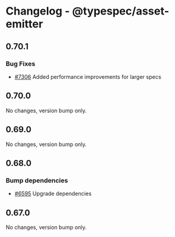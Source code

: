 # Changelog - @typespec/asset-emitter

## 0.70.1

### Bug Fixes

- [#7306](https://github.com/microsoft/typespec/pull/7306) Added performance improvements for larger specs


## 0.70.0

No changes, version bump only.

## 0.69.0

No changes, version bump only.

## 0.68.0

### Bump dependencies

- [#6595](https://github.com/microsoft/typespec/pull/6595) Upgrade dependencies




## 0.67.0

No changes, version bump only.
